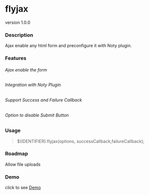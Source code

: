 # flyjax
version 1.0.0

### Description
Ajax enable any html form and preconfigure it with Noty plugin. 
 
### Features
###### Ajax enable the form
###### Integration with Noty Plugin
###### Support Success and Failure Callback
###### Option to disable Submit Button

### Usage
> $(IDENTIFIER).flyjax(options, successCallback,failureCallback);

### Roadmap
Allow file uploads

### Demo
click to see <a href="">Demo</a>
					

